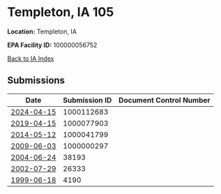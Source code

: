 # Templeton, IA 105

**Location:** Templeton, IA

**EPA Facility ID:** 100000056752

[Back to IA Index](../../index.md)

## Submissions

| Date | Submission ID | Document Control Number |
|------|--------------|-------------------------|
| [2024-04-15](submissions/1000112683.md) | 1000112683 |  |
| [2019-04-15](submissions/1000077903.md) | 1000077903 |  |
| [2014-05-12](submissions/1000041799.md) | 1000041799 |  |
| [2009-06-03](submissions/1000000297.md) | 1000000297 |  |
| [2004-06-24](submissions/38193.md) | 38193 |  |
| [2002-07-29](submissions/26333.md) | 26333 |  |
| [1999-06-18](submissions/4190.md) | 4190 |  |
